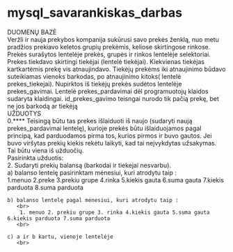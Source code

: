 # mysql_savarankiskas_darbas
DUOMENŲ BAZĖ
<br>
Veržli ir nauja prekybos kompanija sukūrusi savo prekės ženklą, nuo metu pradžios prekiavo keletos grupių prekėmis, keliose skirtingose rinkose. Prekės surašytos lentelėje prekės, grupės ir rinkos lentelėje selektoriai. Prekes tiekdavo skirtingi tiekėjai (lentelė tiekėjai). Kiekvienas tiekėjas kartkartėmis prekę vis atnaujindavo. Tiekėjų prekėms iki atnaujinimo būdavo suteikiamas vienoks barkodas, po atnaujinimo kitoks( lentelė prekes_tiekejai). Nupirktos iš tiekėjų prekės sudėtos lentelėje prekes_gavimai. Lentelė prekes_pardavimai dėl programuotojų klaidos sudaryta klaidingai. id_prekes_gavimo teisngai nurodo tik pačią prekę, bet ne jos barkodą ar tiekėją
<br>
UŽDUOTYS
<br>
0.**** Teisingą būtu tas prekes išlaiduoti iš naujo (sudaryti naują prekes_pardavimai lentelę), kurioje prekės būtu išlaiduojamos pagal principą, kad parduodamos pirma tos, kurios pirmos ir buvo gautos. Jei buvo viršytas prekių kiekis rekėtu laikyti, kad tai neįvykdytas užsakymas. Tai būtu viena iš užduočių. 
<br>
Pasirinkta užduotis:
<br>
2. Sudaryti prekių balansą (barkodai ir tiekejai nesvarbu). 
<br>
    a)  balanso lentelę pasirinktam mėnesiui, kuri atrodytu taip : 
<br>
        1.menuo 2.preke 3.prekiu grupe 4.rinka 5.kiekis gauta 6.suma gauta 7.kiekis parduota 8.suma parduota
        <br>
        
    b) balanso lentelę pagal mėnesiui, kuri atrodytu taip : 
       <br>
        1. menuo 2. prekiu grupe 3. rinka 4.kiekis gauta 5.suma gauta 6.kiekis parduota 7.suma parduota
       <br>
    
    c) a ir b kartu, vienoje lentelėje  
       <br>
